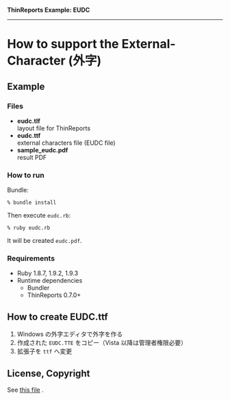 **ThinReports Example: EUDC**

---

# How to support the External-Character (外字)

## Example

### Files

* **eudc.tlf**  
  layout file for ThinReports
* **eudc.ttf**  
  external characters file (EUDC file)
* **sample_eudc.pdf**  
  result PDF

### How to run

Bundle:

    % bundle install

Then execute `eudc.rb`:

    % ruby eudc.rb

It will be created `eudc.pdf`.

### Requirements

* Ruby 1.8.7, 1.9.2, 1.9.3
* Runtime dependencies
  * Bundler
  * ThinReports 0.7.0+

## How to create EUDC.ttf

1. Windows の外字エディタで外字を作る
2. 作成された `EUDC.TTE` をコピー（Vista 以降は管理者権限必要）
3. 拡張子を `ttf` へ変更

## License, Copyright

See [this file](../README.md) .
